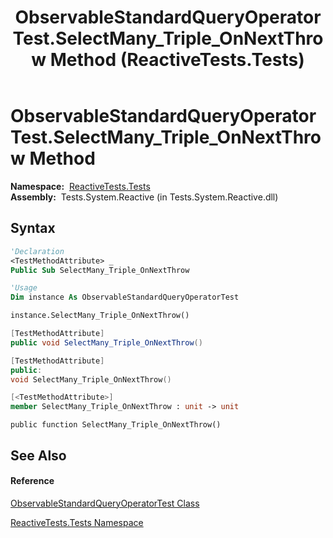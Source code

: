 ﻿---
title: ObservableStandardQueryOperatorTest.SelectMany_Triple_OnNextThrow Method  (ReactiveTests.Tests)
TOCTitle: SelectMany_Triple_OnNextThrow Method
ms:assetid: M:ReactiveTests.Tests.ObservableStandardQueryOperatorTest.SelectMany_Triple_OnNextThrow
ms:mtpsurl: https://msdn.microsoft.com/en-us/library/reactivetests.tests.observablestandardqueryoperatortest.selectmany_triple_onnextthrow(v=VS.103)
ms:contentKeyID: 36620126
ms.date: 06/28/2011
mtps_version: v=VS.103
f1_keywords:
- ReactiveTests.Tests.ObservableStandardQueryOperatorTest.SelectMany_Triple_OnNextThrow
dev_langs:
- CSharp
- JScript
- VB
- FSharp
- c++
---

# ObservableStandardQueryOperatorTest.SelectMany\_Triple\_OnNextThrow Method

**Namespace:**  [ReactiveTests.Tests](hh289046\(v=vs.103\).md)  
**Assembly:**  Tests.System.Reactive (in Tests.System.Reactive.dll)

## Syntax

``` vb
'Declaration
<TestMethodAttribute> _
Public Sub SelectMany_Triple_OnNextThrow
```

``` vb
'Usage
Dim instance As ObservableStandardQueryOperatorTest

instance.SelectMany_Triple_OnNextThrow()
```

``` csharp
[TestMethodAttribute]
public void SelectMany_Triple_OnNextThrow()
```

``` c++
[TestMethodAttribute]
public:
void SelectMany_Triple_OnNextThrow()
```

``` fsharp
[<TestMethodAttribute>]
member SelectMany_Triple_OnNextThrow : unit -> unit 
```

``` jscript
public function SelectMany_Triple_OnNextThrow()
```

## See Also

#### Reference

[ObservableStandardQueryOperatorTest Class](hh288944\(v=vs.103\).md)

[ReactiveTests.Tests Namespace](hh289046\(v=vs.103\).md)

